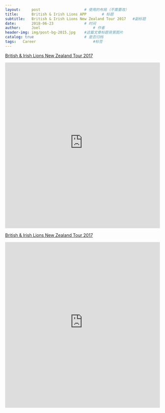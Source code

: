 ```yaml
---
layout:     post   				    # 使用的布局（不需要改）
title:      British & Irish Lions APP		# 标题
subtitle:   British & Irish Lions New Zealand Tour 2017   #副标题
date:       2018-06-23 				# 时间
author:     Joel 						# 作者
header-img: img/post-bg-2015.jpg 	#这篇文章标题背景图片
catalog: true 						# 是否归档
tags:	Career							#标签
---
```

<a href="https://drivenxdesign.com/MEL18/project.asp?ID=16742">British & Irish Lions New Zealand Tour 2017 </a>

<embed width="100%" height="540px" name="plugin" id="plugin" src="https://raw.githubusercontent.com/JoelPub/joelpub.github.io/master/img/blog/W.pdf" type="application/pdf" internalinstanceid="9">

<a href="https://www.ey.com/gl/en/newsroom/news-releases/news-ey-creates-app-to-give-rugby-fans-enhanced-interactive-digital-experience-during-the-lions-tour-of-new-zealand">British & Irish Lions New Zealand Tour 2017 </a>

<embed width="100%" height="540px" name="plugin" id="plugin" src="https://raw.githubusercontent.com/JoelPub/joelpub.github.io/master/img/blog/W1.pdf" type="application/pdf" internalinstanceid="9">

